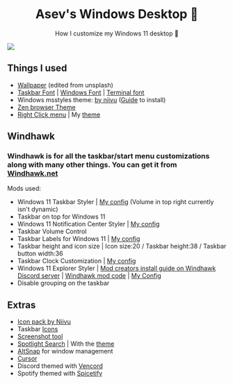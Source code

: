 
<p align="center">
    <h1 align="center">Asev's Windows Desktop 🌇</h2>
</p>

<p align="center">How I customize my Windows 11 desktop 🌸</p>

![](https://github.com/lunar-os/windowsdesktop3/blob/main/asdas.png)

## Things I used

- [Wallpaper](https://github.com/lunar-os/windowsdesktop3/blob/main/wallpaper.png) (edited from unsplash)
- [Taskbar Font](https://fonts.google.com/specimen/Poppins) | [Windows Font](https://fonts.google.com/specimen/Mulish) | [Terminal font](https://github.com/ryanoasis/nerd-fonts/releases/download/v3.3.0/JetBrainsMono.zip)
- Windows msstyles theme: [by niivu](https://www.deviantart.com/niivu/art/pi11z-for-Windows-11-1084568949) ([Guide](https://www.deviantart.com/niivu/art/How-to-install-Windows-10-or-11-Themes-708835586) to install)
- [Zen browser Theme](https://github.com/lunar-os/ZenCss)
- [Right Click menu](https://nilesoft.org/download) | My [theme](https://github.com/lunar-os/windowsdesktop3/blob/main/theme.nss)

## Windhawk
### Windhawk is for all the taskbar/start menu customizations along with many other things. You can get it from [Windhawk.net](https://windhawk.net/)
Mods used: 
- Windows 11 Taskbar Styler | [My config](https://github.com/lunar-os/windowsdesktop3/blob/main/WindhawkConfigs/Taskbar) (Volume in top right currently isn't dynamic)
- Taskbar on top for Windows 11
- Windows 11 Notification Center Styler | [My config](https://github.com/lunar-os/windowsdesktop3/blob/main/WindhawkConfigs/Notification)
- Taskbar Volume Control
- Taskbar Labels for Windows 11 | [My config](https://github.com/lunar-os/windowsdesktop3/blob/main/WindhawkConfigs/Labels)
- Taskbar height and icon size | Icon size:20 / Taskbar height:38 / Taskbar button width:36
- Taskbar Clock Customization | [My config](https://github.com/lunar-os/windowsdesktop3/blob/main/WindhawkConfigs/Clock)
- Windows 11 Explorer Styler | [Mod creators install guide on Windhawk Discord server](https://discord.com/channels/923944342991818753/1317578806143484084/1317578806143484084) | [Windhawk mod code](https://github.com/m417z/my-windhawk-mods/blob/e6418aee969c0e2d181dd87f3a79af6b3543550f/mods/windows-11-file-explorer-styler.wh.cpp) | [My Config](https://github.com/lunar-os/windowsdesktop3/blob/main/WindhawkConfigs/Explorer)
- Disable grouping on the taskbar

## Extras

- [Icon pack by Niivu](https://github.com/lunar-os/windowsdesktop3/blob/main/7tsp%20Pi11z.7z)
- Taskbar [Icons](https://tablericons.com/)
- [Screenshot tool](https://getsharex.com/)
- [Spotlight Search](https://www.flowlauncher.com/) | With the [theme](https://github.com/abhidahal/onsetGlaze.flow)
- [AltSnap](https://github.com/RamonUnch/AltSnap) for window management
- [Cursor](https://www.deviantart.com/jepricreations/art/Windows-11-Cursors-Concept-HDPI-890672103)
- Discord themed with [Vencord](https://vencord.dev/)
- Spotify themed with [Spicetify](https://spicetify.app/)

